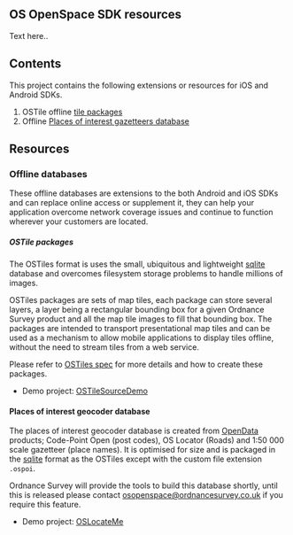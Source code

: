 OS OpenSpace SDK resources
-------

Text here..

Contents
-------

This project contains the following extensions or resources for iOS and Android SDKs.

1. OSTile offline [tile packages](#ostile-packages)
2. Offline [Places of interest gazetteers database](#places-of-interest-geocoder-database)



Resources
-------


### Offline databases

These offline databases are extensions to the both Android and iOS SDKs and can replace online access or supplement it, they can help your application overcome network coverage issues and continue to function wherever your customers are located. 

##### OSTile packages

The OSTiles format is uses the small, ubiquitous and lightweight [sqlite](http://www.sqlite.org/) database and overcomes filesystem storage problems to handle millions of images. 

OSTiles packages are sets of map tiles, each package can store several layers, a layer being a rectangular bounding box for a given Ordnance Survey product and all the map tile images to fill that bounding box. The packages are intended to transport presentational map tiles and can be used as a mechanism to allow mobile applications to display tiles offline, without the need to stream tiles from a web service.

Please refer to [OSTiles spec](ostiles_spec.md) for more details and how to create these packages.

* Demo project: [OSTileSourceDemo](https://github.com/OrdnanceSurvey/ios-sdk-demo-tilesources)


#### Places of interest geocoder database

The places of interest geocoder database is created from [OpenData](https://www.ordnancesurveyite.co.uk/oswebsite/products/os-opendata.html) products; Code-Point Open (post codes), OS Locator (Roads) and 1:50 000 scale gazetteer (place names). It is optimised for size and is packaged in the [sqlite](http://www.sqlite.org/) format as the OSTiles except with the custom file extension `.ospoi`.

Ordnance Survey will provide the tools to build this database shortly, until this is released please contact osopenspace@ordnancesurvey.co.uk if you require this feature.

* Demo project: [OSLocateMe](https://github.com/OrdnanceSurvey/ios-sdk-demo-locate-me/)
